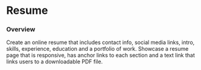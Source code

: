 # Resume

### Overview

Create an online resume that includes contact info, social media links, intro, skills, experience, education and a portfolio of work. Showcase a resume page that is responsive, has anchor links to each section and a text link that links users to a downloadable PDF file.
